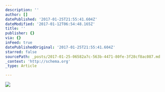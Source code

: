 ```yaml
---
description: ''
author: []
datePublished: '2017-01-25T21:55:41.604Z'
dateModified: '2017-01-12T06:54:48.165Z'
title: ''
publisher: {}
via: {}
inFeed: true
datePublishedOriginal: '2017-01-25T21:55:41.604Z'
starred: false
sourcePath: _posts/2017-01-25-06582a7c-563b-4471-80fe-3f28cf8ac087.md
_context: 'http://schema.org'
_type: Article

---
```

![](https://the-grid-user-content.s3-us-west-2.amazonaws.com/84bd706d-44a4-4a62-9ab0-897fadce4268.jpg)